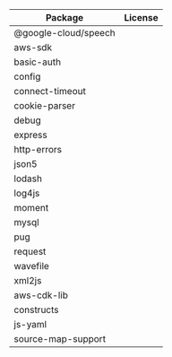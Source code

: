 | Package | License |
| --- | --- |
| @google-cloud/speech |  |
| aws-sdk |  |
| basic-auth |  |
| config |  |
| connect-timeout |  |
| cookie-parser |  |
| debug |  |
| express |  |
| http-errors |  |
| json5 |  |
| lodash |  |
| log4js |  |
| moment |  |
| mysql |  |
| pug |  |
| request |  |
| wavefile |  |
| xml2js |  |
| aws-cdk-lib |  |
| constructs |  |
| js-yaml |  |
| source-map-support |  |